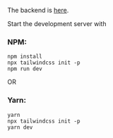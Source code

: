 The backend is [here](https://github.com/ForbiddenForge/ai-girlfriend-backend).

Start the development server with

### NPM:

```
npm install
npx tailwindcss init -p
npm run dev
```

OR

### Yarn:

```
yarn
npx tailwindcss init -p
yarn dev
```
